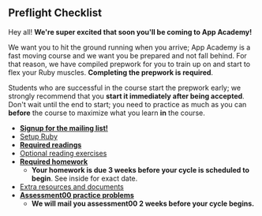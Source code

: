 ## Preflight Checklist

Hey all! **We're super excited that soon you'll be coming to App
Academy!**

We want you to hit the ground running when you arrive; App Academy is
a fast moving course and we want you be prepared and not fall
behind. For that reason, we have compiled prepwork for you to train up
on and start to flex your Ruby muscles. **Completing the prepwork is
required**.

Students who are successful in the course start the prepwork early; we
strongly recommend that you **start it immediately after being
accepted**. Don't wait until the end to start; you need to practice as
much as you can **before** the course to maximize what you learn
**in** the course.

* **[Signup for the mailing list!][mailing-signup]**
* [Setup Ruby][setup]
* **[Required readings][readings]**
* [Optional reading exercises][exercises]
* **[Required homework][homework]**
    * **Your homework is due 3 weeks before your cycle is scheduled to
      begin**. See inside for exact date.
* [Extra resources and documents][resources]
* **[Assessment00 practice problems][practice-problems]**
    * **We will mail you assessment00 2 weeks before your cycle
      begins.**

[mailing-signup]: ./mailing-signup.md
[setup]: ./setup.md
[readings]: ./readings.md
[exercises]: ./exercises.md
[homework]: ./homework.md
[resources]: ./resources.md
[practice-problems]: ./assessment00-practice-problems/README.md
